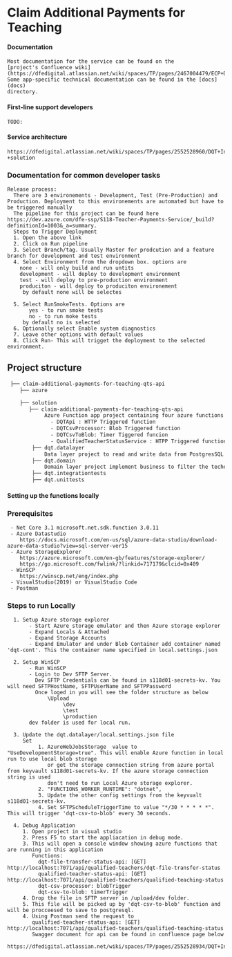 # Claim Additional Payments for Teaching

#### Documentation

	Most documentation for the service can be found on the
	[project's Confluence wiki](https://dfedigital.atlassian.net/wiki/spaces/TP/pages/2467004479/ECP+DQT+Integration+Useful+Links).
	Some app-specific technical documentation can be found in the [docs](docs)
	directory.

#### First-line support developers
	TODO:

#### Service architecture
	https://dfedigital.atlassian.net/wiki/spaces/TP/pages/2552528960/DQT+Integration+-+solution

### Documentation for common developer tasks

	Release process:
	  There are 3 environements - Development, Test (Pre-Production) and Production. Deployment to this environements are automated but have to be triggered manually
	  The pipeline for this project can be found here https://dev.azure.com/dfe-ssp/S118-Teacher-Payments-Service/_build?definitionId=1003&_a=summary.
	  Steps to Trigger Deployment
	  1. Open the above link
	  2. Click on Run pipeline
	  3. Select Branch/tag. Usually Master for prodcution and a feature branch for development and test environment
	  4. Select Environment from the dropdown box. options are 
		none - will only build and run untits
		development - will deploy to development environment
		test - will deploy to pre-production environment
		produciton - will deploy to produciton environement
	     by default none will be selectes
			
	  5. Select RunSmokeTests. Options are
	       yes - to run smoke tests
	       no - to run moke tests
	     by default no is selected
	  6. Optionally select Enable system diagnostics
	  7. Leave other options with default values
	  8. Click Run- This will trigget the deployment to the selected environment.
	 


## Project structure

```bash
 ├── claim-additional-payments-for-teaching-qts-api
    ├── azure

    ├── solution
       ├── claim-additional-payments-for-teaching-qts-api
            Azure Function app project containing four azure functions
              - DQTApi : HTTP Triggered function
              - DQTCsvProcessor: Blob Triggered function
              - DQTCsvToBlob: Timer Tiggered funcion
              - QualifiedTeacherStatusService : HTPP Triggered function
        ├── dqt.datalayer
            Data layer project to read and write data from PostgresSQL
        ├── dqt.domain
            Domain layer project implement business to filter the techer qualification records by TRN number
        ├── dqt.integrationtests
        ├── dqt.unittests
```

#### Setting up the functions locally

### Prerequisites
  	 - Net Core 3.1 microsoft.net.sdk.function 3.0.11
     - Azure Datastudio 
       	https://docs.microsoft.com/en-us/sql/azure-data-studio/download-azure-data-studio?view=sql-server-ver15
     - Azure StorageExplorer
      	https://azure.microsoft.com/en-gb/features/storage-explorer/
      	https://go.microsoft.com/fwlink/?linkid=717179&clcid=0x409
     - WinSCP
       	https://winscp.net/eng/index.php
     - VisualStudio(2019) or VisualStudio Code
     - Postman

  ### Steps to run Locally

      1. Setup Azure storage explorer
           - Start Azure storage emulator and then Azure storage explorer
           - Expand Locals & Attached 
           - Expand Storage Accounts
           - Expand Emulator and under Blob Container add container named 'dqt-cont'. This the container name specified in local.settings.json

      2. Setup WinSCP
           - Run WinSCP
           - Login to Dev SFTP Server.
             Dev SFTP Credentials can be found in s118d01-secrets-kv. You will need SFTPHostName, SFTPUserName and SFTPPassword
             Once loged in you will see the folder structure as below
                 \Upload
                      \dev
                      \test
                      \production
           dev folder is used for local run.

      3. Update the dqt.datalayer/local.settings.json file
         Set 
              1. AzureWebJobsStorage  value to "UseDevelopmentStorage=true". This will enable Azure function in local run to use local blob storage
                 or get the storage connection string from azure portal from keyvault s118d01-secrets-kv. If the azure storage connection string is used
                 don't need to run Local Azure storage explorer.
              2. "FUNCTIONS_WORKER_RUNTIME": "dotnet",
              3. Update the other config settings from the keyvualt s118d01-secrets-kv.
              4. Set SFTPScheduleTriggerTime to value "*/30 * * * * *". This will trigger 'dqt-csv-to-blob' every 30 seconds.

      4. Debug Application
         1. Open project in visual studio 
         2. Press F5 to start the appliacation in debug mode.
         3. This will open a console window showing azure functions that are running in this application
            Functions:
              dqt-file-transfer-status-api: [GET] http://localhost:7071/api/qualified-teachers/dqt-file-transfer-status
              qualified-teacher-status-api: [GET] http://localhost:7071/api/qualified-teachers/qualified-teaching-status
              dqt-csv-processor: blobTrigger
              dqt-csv-to-blob: timerTrigger
         4. Drop the file in SFTP server in /upload/dev folder.
         5. This file will be picked up by 'dqt-csv-to-blob' function and will be procceesed to save to postgresql.
         4. Using Postman send the request to 
            qualified-teacher-status-api: [GET] http://localhost:7071/api/qualified-teachers/qualified-teaching-status
            Swagger document for api can be found in confluence page below
            https://dfedigital.atlassian.net/wiki/spaces/TP/pages/2552528934/DQT+Integration+Components
